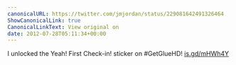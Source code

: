 ```yaml
---
canonicalURL: https://twitter.com/jmjordan/status/229081642491326464
ShowCanonicalLink: true
CanonicalLinkText: View original on
date: 2012-07-28T05:11:34+00:00
---
```

I unlocked the Yeah! First Check-in! sticker on #GetGlueHD! [is.gd/mHWh4Y](http://is.gd/mHWh4Y)